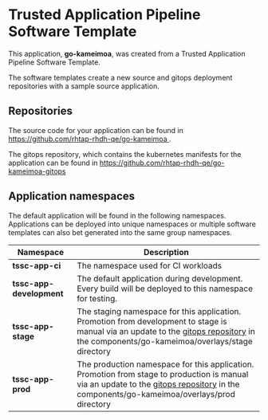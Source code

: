 # Trusted Application Pipeline Software Template

This application, **go-kameimoa**, was created from a Trusted Application Pipeline Software Template.

The software templates create a new source and gitops deployment repositories with a sample source application. 

## Repositories

The source code for your application can be found in [https://github.com/rhtap-rhdh-qe/go-kameimoa ](https://github.com/rhtap-rhdh-qe/go-kameimoa ).
 
The gitops repository, which contains the kubernetes manifests for the application can be found in 
[https://github.com/rhtap-rhdh-qe/go-kameimoa-gitops ](https://github.com/rhtap-rhdh-qe/go-kameimoa-gitops ) 

## Application namespaces 

The default application will be found in the following namespaces. Applications can be deployed into unique namespaces or multiple software templates can also bet generated into the same group namespaces.  

|  Namespace   |  Description   |  
| -------- | -------- |
| **tssc-app-ci** | The namespace used for CI workloads |
| **tssc-app-development** | The default application during development. Every build will be deployed to this namespace for testing. |
| **tssc-app-stage** | The staging namespace for this application. Promotion from development to stage is manual via an update to the [gitops repository](https://github.com/rhtap-rhdh-qe/go-kameimoa-gitops ) in the components/go-kameimoa/overlays/stage directory |
| **tssc-app-prod** | The production namespace for this application. Promotion from stage to production is manual via an update to the [gitops repository](https://github.com/rhtap-rhdh-qe/go-kameimoa-gitops ) in the components/go-kameimoa/overlays/prod directory |
